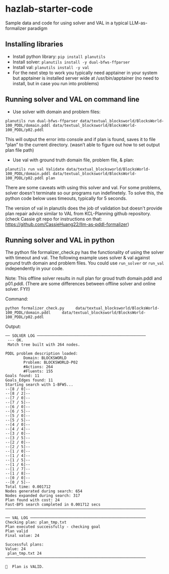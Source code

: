 # hazlab-starter-code
Sample data and code for using solver and VAL in a typical LLM-as-formalizer paradigm

## Installing libraries
* Install python library: 
```pip install planutils```
* Install solver: 
```planutils install -y dual-bfws-ffparser```
* Install val: 
```planutils install -y val```
* For the next step to work you typically need apptainer in your system but apptainer is installed server wide at /usr/bin/apptainer (no need to install, but in case you run into problems)

## Running solver and VAL on command line

* Use solver with domain and problem files: 

```
planutils run dual-bfws-ffparser data/textual_blocksworld/BlocksWorld-100_PDDL/domain.pddl data/textual_blocksworld/BlocksWorld-100_PDDL/p02.pddl
```
This will output the error into console and if plan is found, saves it to file “plan” to the current directory. (wasn’t able to figure out how to set output plan file path)

* Use val with ground truth domain file, problem file, & plan: 
```
planutils run val Validate data/textual_blocksworld/BlocksWorld-100_PDDL/domain.pddl data/textual_blocksworld/BlocksWorld-100_PDDL/p02.pddl plan
```

There are some caveats with using this solver and val. For some problems, solver doesn't terminate so our programs run indefinetely. To solve this, the python code below uses timeouts, typically for 5 seconds.

The version of val in planutils does the job of validation but doesn't provide plan repair advice similar to VAL from KCL-Planning github repository. (check Cassie git repo for instructions on that: https://github.com/CassieHuang22/llm-as-pddl-formalizer)

## Running solver and VAL in python

The python file formalizer_check.py has the functionality of using the solver with timeout and val. The following example uses solver & val against ground truth domain and problem files. You could use ```run_solver``` or ```run_val``` independently in your code.

Note: This offline solver results in null plan for groud truth domain.pddl and p01.pddl. (There are some differences between offline solver and online solver. FYI!)

Command:
```
python formalizer_check.py     data/textual_blocksworld/BlocksWorld-100_PDDL/domain.pddl     data/textual_blocksworld/BlocksWorld-100_PDDL/p02.pddl
```

Output:

```
── SOLVER LOG ────────────────────────────────────────────────
 --- OK.
 Match tree built with 264 nodes.

PDDL problem description loaded: 
        Domain: BLOCKSWORLD
        Problem: BLOCKSWORLD-P02
        #Actions: 264
        #Fluents: 155
Goals found: 11
Goals_Edges found: 11
Starting search with 1-BFWS...
--[8 / 0]--
--[8 / 2]--
--[7 / 0]--
--[7 / 5]--
--[6 / 0]--
--[6 / 5]--
--[5 / 0]--
--[5 / 5]--
--[4 / 0]--
--[4 / 4]--
--[3 / 0]--
--[3 / 5]--
--[2 / 0]--
--[2 / 5]--
--[1 / 0]--
--[1 / 4]--
--[1 / 5]--
--[1 / 6]--
--[1 / 7]--
--[1 / 8]--
--[0 / 0]--
--[0 / 5]--
Total time: 0.001712
Nodes generated during search: 654
Nodes expanded during search: 317
Plan found with cost: 24
Fast-BFS search completed in 0.001712 secs
──────────────────────────────────────────────────────────────

── VAL LOG ───────────────────────────────────────────────────
Checking plan: plan_tmp.txt
Plan executed successfully - checking goal
Plan valid
Final value: 24 

Successful plans:
Value: 24
 plan_tmp.txt 24
──────────────────────────────────────────────────────────────

🎉  Plan is VALID.
```